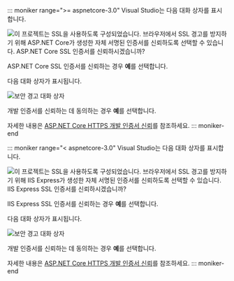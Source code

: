 ::: moniker range=">= aspnetcore-3.0"
Visual Studio는 다음 대화 상자를 표시합니다.

![이 프로젝트는 SSL을 사용하도록 구성되었습니다. 브라우저에서 SSL 경고를 방지하기 위해 ASP.NET Core가 생성한 자체 서명된 인증서를 신뢰하도록 선택할 수 있습니다. ASP.NET Core SSL 인증서를 신뢰하시겠습니까?](~/getting-started/_static/trustCert-3x.png)

ASP.NET Core SSL 인증서를 신뢰하는 경우 **예**를 선택합니다.

다음 대화 상자가 표시됩니다.

![보안 경고 대화 상자](~/getting-started/_static/cert.png)

개발 인증서를 신뢰하는 데 동의하는 경우 **예**를 선택합니다.

자세한 내용은 [ASP.NET Core HTTPS 개발 인증서 신뢰](xref:security/enforcing-ssl#trust-the-aspnet-core-https-development-certificate-on-windows-and-macos)를 참조하세요.
::: moniker-end

::: moniker range="< aspnetcore-3.0"
Visual Studio는 다음 대화 상자를 표시합니다.

![이 프로젝트는 SSL을 사용하도록 구성되었습니다. 브라우저에서 SSL 경고를 방지하기 위해 IIS Express가 생성한 자체 서명된 인증서를 신뢰하도록 선택할 수 있습니다. IIS Express SSL 인증서를 신뢰하시겠습니까?](~/getting-started/_static/trustCert.png)

IIS Express SSL 인증서를 신뢰하는 경우 **예**를 선택합니다.

다음 대화 상자가 표시됩니다.

![보안 경고 대화 상자](~/getting-started/_static/cert.png)

개발 인증서를 신뢰하는 데 동의하는 경우 **예**를 선택합니다.

자세한 내용은 [ASP.NET Core HTTPS 개발 인증서 신뢰](xref:security/enforcing-ssl#trust-the-aspnet-core-https-development-certificate-on-windows-and-macos)를 참조하세요.
::: moniker-end
